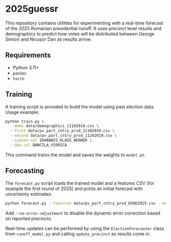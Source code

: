 # 2025guessr

This repository contains utilities for experimenting with a real-time forecast of the 2025 Romanian presidential runoff. It uses precinct level results and demographics to predict how votes will be distributed between George Simion and Nicușor Dan as results arrive.

## Requirements

- Python 3.11+
- `pandas`
- `torch`

## Training

A training script is provided to build the model using past election data. Usage example:

```bash
python train.py \
  --demo data/demographics_11102019.csv \
  --first data/pv_part_cntry_prsd_11102019.csv \
  --second data/pv_part_cntry_prsd_11242019.csv \
  --simion-col IOHANNIS_KLAUS_WERNER \
  --dan-col DANCILA_VIORICA
```

This command trains the model and saves the weights to `model.pt`.

## Forecasting

The `forecast.py` script loads the trained model and a features CSV (for example the first round of 2025) and prints an initial forecast with uncertainty estimates:

```bash
python forecast.py --features data/pv_part_cntry_prsd_05062025.csv --model model.pt
```

Add `--no-error-adjustment` to disable the dynamic error correction based on reported precincts.

Real-time updates can be performed by using the `ElectionForecaster` class from `runoff_model.py` and calling `update_precinct` as results come in.
